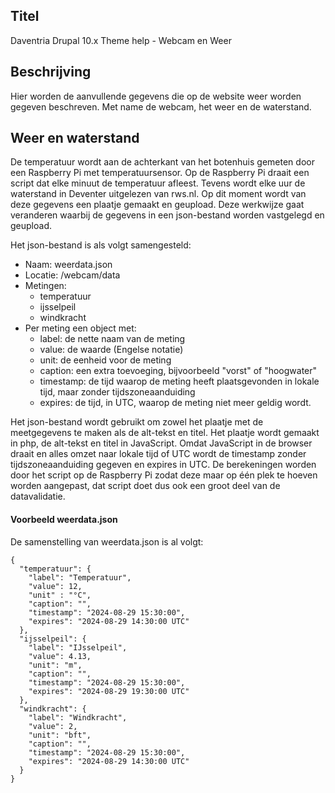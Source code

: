 ## Titel

Daventria Drupal 10.x Theme help - Webcam en Weer

## Beschrijving

Hier worden de aanvullende gegevens die op de website weer worden gegeven beschreven. Met name de webcam, het weer en de waterstand.

## Weer en waterstand

De temperatuur wordt aan de achterkant van het botenhuis gemeten door een Raspberry Pi met temperatuursensor. Op de Raspberry Pi draait een script dat elke minuut de temperatuur afleest. Tevens wordt elke uur de waterstand in Deventer uitgelezen van rws.nl. Op dit moment wordt van deze gegevens een plaatje gemaakt en geupload. Deze werkwijze gaat veranderen waarbij de gegevens in een json-bestand worden vastgelegd en geupload.

Het json-bestand is als volgt samengesteld:

- Naam: weerdata.json
- Locatie: /webcam/data
- Metingen:
  - temperatuur
  - ijsselpeil
  - windkracht
- Per meting een object met:
  - label: de nette naam van de meting
  - value: de waarde (Engelse notatie)
  - unit: de eenheid voor de meting
  - caption: een extra toevoeging, bijvoorbeeld "vorst" of "hoogwater"
  - timestamp: de tijd waarop de meting heeft plaatsgevonden in lokale tijd, maar zonder tijdszoneaanduiding
  - expires: de tijd, in UTC, waarop de meting niet meer geldig wordt.

Het json-bestand wordt gebruikt om zowel het plaatje met de meetgegevens te maken als de alt-tekst en titel. Het plaatje wordt gemaakt in php, de alt-tekst en titel in JavaScript. Omdat JavaScript in de browser draait en alles omzet naar lokale tijd of UTC wordt de timestamp zonder tijdszoneaanduiding gegeven en expires in UTC. De berekeningen worden door het script op de Raspberry Pi zodat deze maar op één plek te hoeven worden aangepast, dat script doet dus ook een groot deel van de datavalidatie.

#### Voorbeeld weerdata.json

De samenstelling van weerdata.json is al volgt:

````
{
  "temperatuur": {
    "label": "Temperatuur",
    "value": 12,
    "unit" : "°C",
    "caption": "",
    "timestamp": "2024-08-29 15:30:00",
    "expires": "2024-08-29 14:30:00 UTC"
  },
  "ijsselpeil": {
    "label": "IJsselpeil",
    "value": 4.13,
    "unit": "m",
    "caption": "",
    "timestamp": "2024-08-29 15:30:00",
    "expires": "2024-08-29 19:30:00 UTC"
  },
  "windkracht": {
    "label": "Windkracht",
    "value": 2,
    "unit": "bft",
    "caption": "",
    "timestamp": "2024-08-29 15:30:00",
    "expires": "2024-08-29 14:30:00 UTC"
  }
}
````
